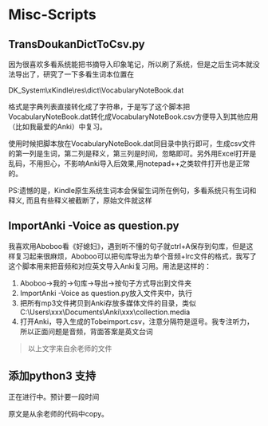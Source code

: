 # Misc-Scripts

## TransDoukanDictToCsv.py
因为很喜欢多看系统能把书摘导入印象笔记，所以刷了系统，但是之后生词本就没法导出了，研究了一下多看生词本位置在

DK_System\xKindle\res\dict\VocabularyNoteBook.dat

格式是字典列表直接转化成了字符串，于是写了这个脚本把VocabularyNoteBook.dat转化成VocabularyNoteBook.csv方便导入到其他应用（比如我最爱的Anki）中复习。

使用时候把脚本放在VocabularyNoteBook.dat同目录中执行即可，生成csv文件的第一列是生词，第二列是释义，第三列是时间，忽略即可。另外用Excel打开是乱码，不用担心，不影响Anki导入后效果,用notepad++之类软件打开也是正常的。

PS:遗憾的是，Kindle原生系统生词本会保留生词所在例句，多看系统只有生词和释义, 而且有些释义被截断了，原始文件就这样

## ImportAnki -Voice as question.py
我喜欢用Aboboo看《好媳妇》，遇到听不懂的句子就ctrl+A保存到句库，但是这样复习起来很麻烦，Aboboo可以把句库导出为单个音频+lrc文件的格式，我写了这个脚本用来把音频和对应英文导入Anki复习用。用法是这样的：

1. Aboboo->我的->句库->导出->按句子方式导出到文件夹
2. ImportAnki -Voice as question.py放入文件夹中，执行
3. 把所有mp3文件拷贝到Anki存放多媒体文件的目录，类似C:\Users\xxx\Documents\Anki\xxx\collection.media
4. 打开Anki，导入生成的Tobeimport.csv，注意分隔符是逗号。我专注听力，所以正面问题是音频，背面答案是英文台词

>  以上文字来自余老师的文件

## 添加python3 支持

正在进行中。预计要一段时间

原文是从余老师的代码中copy。